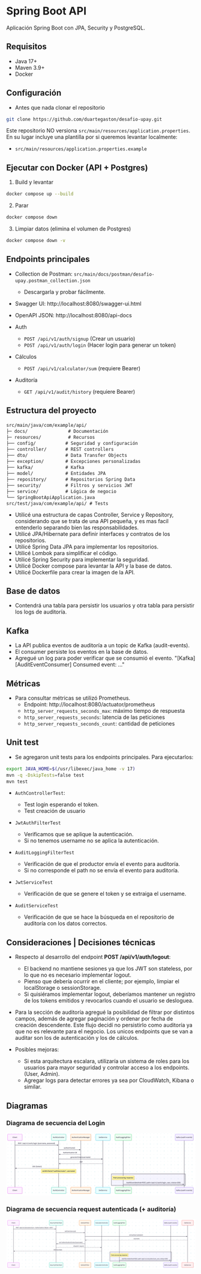 # Spring Boot API

Aplicación Spring Boot con JPA, Security y PostgreSQL.

## Requisitos

- Java 17+
- Maven 3.9+
- Docker

## Configuración

- Antes que nada clonar el repositorio

```bash
git clone https://github.com/duartegaston/desafio-upay.git
```

Este repositorio NO versiona `src/main/resources/application.properties`. En su lugar incluye una plantilla por si queremos levantar localmente:

- `src/main/resources/application.properties.example`

## Ejecutar con Docker (API + Postgres)

1) Build y levantar
```bash
docker compose up --build
```

2) Parar
```bash
docker compose down
```

3) Limpiar datos (elimina el volumen de Postgres)
```bash
docker compose down -v
```

## Endpoints principales

- Collection de Postman: `src/main/docs/postman/desafio-upay.postman_collection.json`
  - Descargarla y probar fácilmente.

- Swagger UI: http://localhost:8080/swagger-ui.html
- OpenAPI JSON: http://localhost:8080/api-docs

- Auth
  - `POST /api/v1/auth/signup` (Crear un usuario)
  - `POST /api/v1/auth/login` (Hacer login para generar un token)

- Cálculos
  - `POST /api/v1/calculator/sum` (requiere Bearer)

- Auditoría
  - `GET /api/v1/audit/history` (requiere Bearer)

## Estructura del proyecto

```
src/main/java/com/example/api/
├─ docs/               # Documentación
├─ resources/          # Recursos
├── config/           # Seguridad y configuración
├── controller/       # REST controllers
├── dto/              # Data Transfer Objects
├── exception/        # Excepciones personalizadas
├── kafka/            # Kafka
├── model/            # Entidades JPA
├── repository/       # Repositorios Spring Data
├── security/         # Filtros y servicios JWT
├── service/          # Lógica de negocio
└── SpringBootApiApplication.java
src/test/java/com/example/api/ # Tests
```

- Utilicé una estructura de capas Controller, Service y Repository, considerando que se trata de una API pequeña, y es mas facil entenderlo separando bien las responsabilidades.
- Utilicé JPA/Hibernate para definir interfaces y contratos de los repositorios.
- Utilicé Spring Data JPA para implementar los repositorios.
- Utilicé Lombok para simplificar el código.
- Utilicé Spring Security para implementar la seguridad.
- Utilicé Docker compose para levantar la API y la base de datos.
- Utilicé Dockerfile para crear la imagen de la API.

## Base de datos

- Contendrá una tabla para persistir los usuarios y otra tabla para persistir los logs de auditoría.

## Kafka

- La API publica eventos de auditoría a un topic de Kafka (audit-events).
- El consumer persiste los eventos en la base de datos.
- Agregué un log para poder verificar que se consumió el evento. "[Kafka][AuditEventConsumer] Consumed event: ..."

## Métricas

- Para consultar métricas se utilizó Prometheus.
  - Endpoint: http://localhost:8080/actuator/prometheus
  - `http_server_requests_seconds_max`: máximo tiempo de respuesta
  - `http_server_requests_seconds`: latencia de las peticiones
  - `http_server_requests_seconds_count`: cantidad de peticiones

## Unit test

- Se agregaron unit tests para los endpoints principales. Para ejecutarlos: 
```bash
export JAVA_HOME=$(/usr/libexec/java_home -v 17)
mvn -q -DskipTests=false test
mvn test
```
- `AuthControllerTest`: 
  - Test login esperando el token.
  - Test creación de usuario

- `JwtAuthFilterTest`
  - Verificamos que se aplique la autenticación.
  - Si no tenemos username no se aplica la autenticación.

- `AuditLoggingFilterTest`
  - Verificación de que el productor envía el evento para auditoría.
  - Si no corresponde el path no se envía el evento para auditoría.

- `JwtServiceTest`
  - Verificación de que se genere el token y se extraiga el username.

- `AuditServiceTest`
  - Verificación de que se hace la búsqueda en el repositorio de auditoría con los datos correctos.

## Consideraciones | Decisiones técnicas

- Respecto al desarrollo del endpoint **POST /api/v1/auth/logout**:
  - El backend no mantiene sesiones ya que los JWT son stateless, por lo que no es necesario implementar logout.
  - Pienso que debería ocurrir en el cliente; por ejemplo, limpiar el localStorage o sessionStorage.
  - Si quisiéramos implementar logout, deberíamos mantener un registro de los tokens emitidos y revocarlos cuando el usuario se desloguea.

- Para la sección de auditoría agregué la posibilidad de filtrar por distintos campos, además de agregar paginación y ordenar por fecha de creación descendente. Este flujo decidí no persistirlo como auditoría ya que no es relevante para el negocio. Los unicos endpoints que se van a auditar son los de autenticación y los de cálculos.

- Posibles mejoras:
   - Si esta arquitectura escalara, utilizaría un sistema de roles para los usuarios para mayor seguridad y controlar acceso a los endpoints. (User, Admin).
   - Agregar logs para detectar errores ya sea por CloudWatch, Kibana o similar.


## Diagramas

### Diagrama de secuencia del Login

![Login](src/main/docs/images/diagrama-secuencia-login.png)

### Diagrama de secuencia request autenticada (+ auditoría)

![Request autenticada](src/main/docs/images/diagrama-secuencia-request-autenticada.png)
